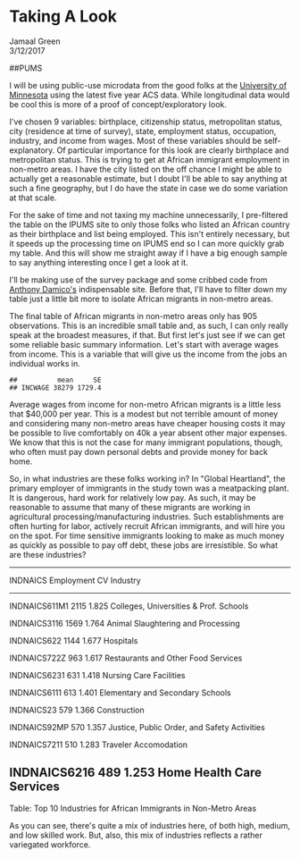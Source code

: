 # Taking A Look
Jamaal Green  
3/12/2017  


##PUMS

I will be using public-use microdata from the good folks at the [University of Minnesota](https://usa.ipums.org) using the latest five year ACS data. While longitudinal data would be cool this is more of a proof of concept/exploratory look. 

I've chosen 9 variables: birthplace, citizenship status, metropolitan status, city (residence at time of survey), state, employment status, occupation, industry, and income from wages. Most of these variables should be self-explanatory. Of particular importance for this look are clearly birthplace and metropolitan status. This is trying to get at African immigrant employment in non-metro areas. I have the city listed on the off chance I might be able to actually get a reasonable estimate, but I doubt I'll be able to say anything at such a fine geography, but I do have the state in case we do some variation at that scale. 

For the sake of time and not taxing my machine unnecessarily, I pre-filtered the table on the IPUMS site to only those folks who listed an African country as their birthplace and list being employed. This isn't entirely necessary, but it speeds up the processing time on IPUMS end so I can more quickly grab my table. And this will show me straight away if I have a big enough sample to say anything interesting once I get a look at it. 



I'll be making use of the survey package and some cribbed code from [Anthony Damico's](http://www.asdfree.com/search/label/american%20community%20survey%20%28acs%29) indispensable site. Before that, I'll have to filter down my table just a little bit more to isolate African migrants in non-metro areas. 

The final table of African migrants in non-metro areas only has 905 observations. This is an incredible small table and, as such, I can only really speak at the broadest measures, if that. But first let's just see if we can get some reliable basic summary information. Let's start with average wages from income. This is a variable that will give us the income from the jobs an individual works in. 


```
##          mean     SE
## INCWAGE 38279 1729.4
```

Average wages from income for non-metro African migrants is a little less that $40,000 per year. This is a modest but not terrible amount of money and considering many non-metro areas have cheaper housing costs it may be possible to live comfortably on 40k a year absent other major expenses. We know that this is not the case for many immigrant populations, though, who often must pay down personal debts and provide money for back home. 

So, in what industries are these folks working in? In "Global Heartland", the primary employer of immigrants in the study town was a meatpacking plant. It is dangerous, hard work for relatively low pay. As such, it may be reasonable to assume that many of these migrants are working in agricultural processing/manufacturing industries. Such establishments are often hurting for labor, actively recruit African immigrants, and will hire you on the spot. For time sensitive immigrants looking to make as much money as quickly as possible to pay off debt, these jobs are irresistible. So what are these industries?


---------------------------------------------------------------
INDNAICS        Employment    CV                       Industry
------------- ------------ ----- ------------------------------
INDNAICS611M1         2115 1.825 Colleges, Universities & Prof.
                                                        Schools

INDNAICS3116          1569 1.764        Animal Slaughtering and
                                                     Processing

INDNAICS622           1144 1.677                      Hospitals

INDNAICS722Z           963 1.617     Restaurants and Other Food
                                                       Services

INDNAICS6231           631 1.418        Nursing Care Facilities

INDNAICS6111           613 1.401       Elementary and Secondary
                                                        Schools

INDNAICS23             579 1.366                   Construction

INDNAICS92MP           570 1.357     Justice, Public Order, and
                                              Safety Activities

INDNAICS7211           510 1.283          Traveler Accomodation

INDNAICS6216           489 1.253      Home Health Care Services
---------------------------------------------------------------

Table: Top 10 Industries for African Immigrants
 in Non-Metro Areas

As you can see, there's quite a mix of industries here, of both high, medium, and low skilled work. But, also, this mix of industries reflects a rather variegated workforce. 
